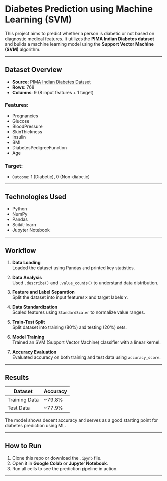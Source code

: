 # Diabetes Prediction using Machine Learning (SVM)

This project aims to predict whether a person is diabetic or not based on diagnostic medical features. It utilizes the **PIMA Indian Diabetes dataset** and builds a machine learning model using the **Support Vector Machine (SVM)** algorithm.

---

## Dataset Overview

- **Source**: [PIMA Indian Diabetes Dataset](https://www.kaggle.com/datasets/uciml/pima-indians-diabetes-database)
- **Rows**: 768
- **Columns**: 9 (8 input features + 1 target)

### Features:
- Pregnancies
- Glucose
- BloodPressure
- SkinThickness
- Insulin
- BMI
- DiabetesPedigreeFunction
- Age

### Target:
- `Outcome`: 1 (Diabetic), 0 (Non-diabetic)

---

##  Technologies Used

- Python
- NumPy
- Pandas
- Scikit-learn
- Jupyter Notebook

---

## Workflow

1. **Data Loading**  
   Loaded the dataset using Pandas and printed key statistics.

2. **Data Analysis**  
   Used `.describe()` and `.value_counts()` to understand data distribution.

3. **Feature and Label Separation**  
   Split the dataset into input features `X` and target labels `Y`.

4. **Data Standardization**  
   Scaled features using `StandardScaler` to normalize value ranges.

5. **Train-Test Split**  
   Split dataset into training (80%) and testing (20%) sets.

6. **Model Training**  
   Trained an SVM (Support Vector Machine) classifier with a linear kernel.

7. **Accuracy Evaluation**  
   Evaluated accuracy on both training and test data using `accuracy_score`.

---

## Results

| Dataset       | Accuracy |
|---------------|----------|
| Training Data | ~79.8%   |
| Test Data     | ~77.9%   |

The model shows decent accuracy and serves as a good starting point for diabetes prediction using ML.

---

## How to Run

1. Clone this repo or download the `.ipynb` file.
2. Open it in **Google Colab** or **Jupyter Notebook**.
3. Run all cells to see the prediction pipeline in action.

---




